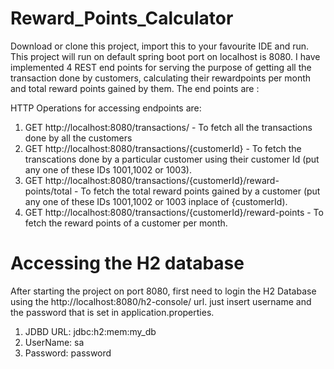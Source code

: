 # Reward_Points_Calculator

Download or clone this project, import this to your favourite IDE and run. This project will run on default spring boot port on localhost is 8080. I have implemented 4 REST end points for serving the purpose of getting all the transaction done by customers, calculating their rewardpoints per month and total reward points gained by them. The end points are :

HTTP Operations for accessing endpoints are:

1. GET	http://localhost:8080/transactions/ - To fetch all the transactions done by all the customers
2. GET	http://localhost:8080/transactions/{customerId} -  To fetch the transcations done by a particular customer using their customer Id (put any one of these IDs 1001,1002 or 1003).
3. GET  http://localhost:8080/transactions/{customerId}/reward-points/total - To fetch the total reward points gained by a customer (put 
   any one of these IDs 1001,1002 or 1003 inplace of {customerId).
4. GET  http://localhost:8080/transactions/{customerId}/reward-points - To fetch the reward points of a customer per month.


# Accessing the H2 database 
After starting the project on port 8080, first need to login the H2 Database using the http://localhost:8080/h2-console/ url. just insert username and the password that is set in application.properties.

1. JDBD URL: jdbc:h2:mem:my_db
2. UserName: sa
3. Password: password
